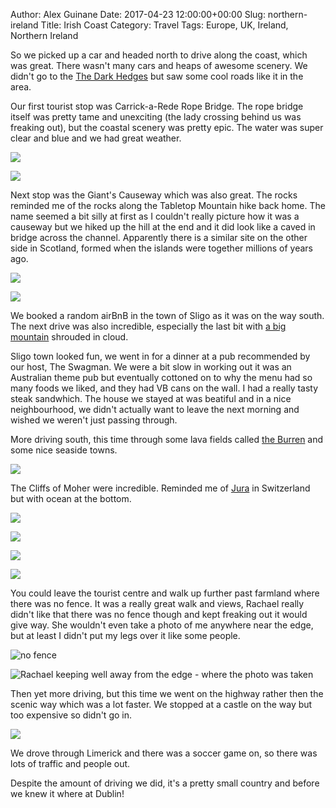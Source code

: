 Author: Alex Guinane
Date: 2017-04-23 12:00:00+00:00
Slug: northern-ireland
Title: Irish Coast
Category: Travel
Tags: Europe, UK, Ireland, Northern Ireland

So we picked up a car and headed north to drive along the coast, which was great.
There wasn't many cars and heaps of awesome scenery. We didn't go to the [The Dark Hedges](https://www.discovernorthernireland.com/The-Dark-Hedges-Armoy-Ballymoney-P27502) but saw some cool roads like it in the area.

Our first tourist stop was Carrick-a-Rede Rope Bridge. The rope bridge itself was pretty tame and unexciting (the lady crossing behind us was freaking out), but the coastal scenery was pretty epic. The water was super clear and blue and we had great weather.

![](/images/2017/2017-04-23-northern-ireland/bridge1.JPG)

![](/images/2017/2017-04-23-northern-ireland/bridge2.JPG)

Next stop was the Giant's Causeway which was also great. The rocks reminded me of the rocks along the Tabletop Mountain hike back home. The name seemed a bit silly at first as I couldn't really picture how it was a causeway but we hiked up the hill at the end and it did look like a caved in bridge across the channel.
Apparently there is a similar site on the other side in Scotland, formed when the islands were together millions of years ago.

![](/images/2017/2017-04-23-northern-ireland/causeway1.jpg)

![](/images/2017/2017-04-23-northern-ireland/causeway2.JPG)

We booked a random airBnB in the town of Sligo as it was on the way south.
The next drive was also incredible, especially the last bit with [a big mountain](https://en.wikipedia.org/wiki/Benbulbin) shrouded in cloud.

Sligo town looked fun, we went in for a dinner at a pub recommended by our host, The Swagman. We were a bit slow in working out it was an Australian theme pub but eventually cottoned on to why the menu had so many foods we liked, and they had VB cans on the wall. I had a really tasty steak sandwhich.
The house we stayed at was beatiful and in a nice neighbourhood, we didn't actually want to leave the next morning and wished we weren't just passing through.

More driving south, this time through some lava fields called [the Burren](https://en.wikipedia.org/wiki/The_Burren) and some nice seaside towns.

![](/images/2017/2017-04-23-northern-ireland/burren.JPG)

The Cliffs of Moher were incredible. Reminded me of [Jura](/posts/2010/iaeste-jura-weekend/) in Switzerland but with ocean at the bottom.

![](/images/2017/2017-04-23-northern-ireland/moher5.JPG)

![](/images/2017/2017-04-23-northern-ireland/moher6.JPG)

![](/images/2017/2017-04-23-northern-ireland/moher2.JPG)

![](/images/2017/2017-04-23-northern-ireland/moher1.jpg)

You could leave the tourist centre and walk up further past farmland where there was no fence.
It was a really great walk and views, Rachael really didn't like that there was no fence though and kept freaking out it would give way.
She wouldn't even take a photo of me anywhere near the edge, but at least I didn't put my legs over it like some people.

![](/images/2017/2017-04-23-northern-ireland/moher3.JPG "no fence")

![](/images/2017/2017-04-23-northern-ireland/moher4.JPG "Rachael keeping well away from the edge - where the photo was taken")

Then yet more driving, but this time we went on the highway rather then the scenic way which was a lot faster.
We stopped at a castle on the way but too expensive so didn't go in.

![](/images/2017/2017-04-23-northern-ireland/bunratty.jpg)

We drove through Limerick and there was a soccer game on, so there was lots of traffic and people out.

Despite the amount of driving we did, it's a pretty small country and before we knew it where at Dublin!
